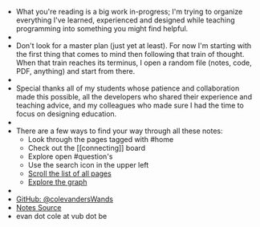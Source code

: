- What you're reading is a big work in-progress; I'm trying to organize everything I've learned, experienced and designed while teaching programming into something you might find helpful.
-
- Don't look for a master plan (just yet at least). For now I'm starting with the first thing that comes to mind then following that train of thought. When that train reaches its terminus, I open a random file (notes, code, PDF, anything) and start from there.
-
- Special thanks all of my students whose patience and collaboration made this possible, all the developers who shared their experience and teaching advice, and my colleagues who made sure I had the time to focus on designing education.
-
- There are a few ways to find your way through all these notes:
	- Look through the pages tagged with #home
	- Check out the [[connecting]] board
	- Explore open #question's
	- Use the search icon in the upper left
	- [Scroll the list of all pages](https://evancole.be/#/all-pages)
	- [Explore the graph](https://evancole.be/#/graph)
-
- [GitHub: @colevandersWands](https://github.com/colevandersWands)
- [Notes Source](https://github.com/colevandersWands/notes)
- evan dot cole at vub dot be